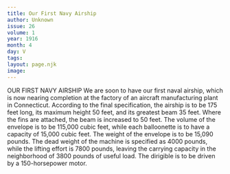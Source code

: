 ```yaml
---
title: Our First Navy Airship
author: Unknown
issue: 26
volume: 1
year: 1916
month: 4
day: V
tags:
layout: page.njk
image:
---
```

OUR FIRST NAVY AIRSHIP    We are soon to have our first naval airship, which is now nearing completion at the factory of an aircraft manufacturing plant in Connecticut. According to the final specification, the airship is to be 175 feet long, its maximum height 50 feet, and its greatest beam 35 feet. Where the fins are attached, the beam is increased to 50 feet. The volume of the envelope is to be 115,000 cubic feet, while each balloonette is to have a capacity of 15,000 cubic feet. The weight of the envelope is to be 15,090 pounds. The dead weight of the machine is specified as 4000 pounds, while the lifting effort is 7800 pounds, leaving the carrying capacity in the neighborhood of 3800 pounds of useful load. The dirigible is to be driven by a 150-horsepower motor. 
